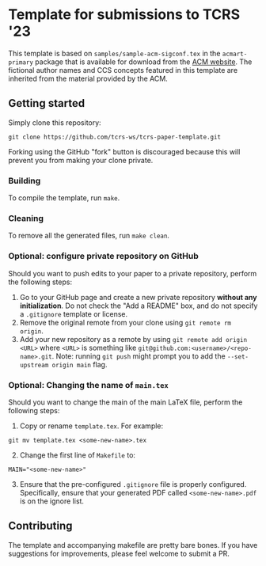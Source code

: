 # Template for submissions to TCRS '23
This template is based on `samples/sample-acm-sigconf.tex` in the
`acmart-primary` package that is available for download from the [ACM
website](https://authors.acm.org/proceedings/production-information/preparing-your-article-with-latex).
The fictional author names and CCS concepts featured in this template are
inherited from the material provided by the ACM.

## Getting started
Simply clone this repository:
```
git clone https://github.com/tcrs-ws/tcrs-paper-template.git
```
Forking using the GitHub "fork" button is discouraged because this will prevent you from making your clone private.

### Building
To compile the template, run `make`. 

### Cleaning
To remove all the generated files, run `make clean`.

### Optional: configure private repository on GitHub
Should you want to push edits to your paper to a private repository, perform the following steps:
1. Go to your GitHub page and create a new private repository **without any initialization**. Do not check the "Add a README" box, and do not specify a `.gitignore` template or license.
2. Remove the original remote from your clone using `git remote rm origin`.
3. Add your new repository as a remote by using `git remote add origin <URL>` where `<URL>` is something like `git@github.com:<username>/<repo-name>.git`. Note: running `git push` might prompt you to add the `--set-upstream origin main` flag.

### Optional: Changing the name of `main.tex`
Should you want to change the main of the main LaTeX file, perform the following steps:

1. Copy or rename `template.tex`. For example:
```
git mv template.tex <some-new-name>.tex
```
2. Change the first line of `Makefile` to:
```
MAIN="<some-new-name>"
```
3. Ensure that the pre-configured `.gitignore` file is properly configured. Specifically, ensure that your generated PDF called `<some-new-name>.pdf` is on the ignore list.

## Contributing
The template and accompanying makefile are pretty bare bones. If you have
suggestions for improvements, please feel welcome to submit a PR.
